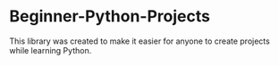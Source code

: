 # Beginner-Python-Projects
This library was created to make it easier for anyone to create projects while learning Python.
